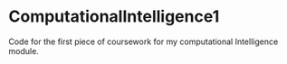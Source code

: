 # ComputationalIntelligence1
Code for the first piece of coursework for my computational Intelligence module. 

